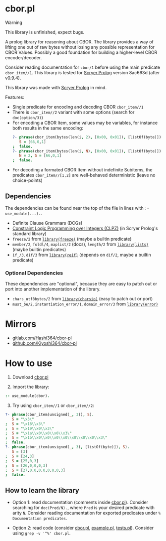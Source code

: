 # cbor.pl

> [!WARNING]
> This library is unfinished, expect bugs.

A prolog library for reasoning about CBOR.
The library provides a way of lifting one out of raw bytes
without losing any possible representation for CBOR Values.
Possibly a good foundation for building
a higher-level CBOR encoder/decoder.

Consider reading documentation for `cbor/1` before
using the main predicate `cbor_item//1`.
This library is tested for [Scryer Prolog](https://scryer.pl)
version 8ac663d (after v0.9.4).

This library was made with
[Scryer Prolog](https://scryer.pl) in mind.

Features:

* Single predicate for encoding and decoding CBOR `cbor_item//1`
* There is `cbor_item//2` variant with some options (search for `doc(option/3)`)
* For encoding a CBOR Item, some values may be variables, for instance both results in the same encoding:
  ```prolog
  ?- phrase(cbor_item(bytes(len(i, 2), [0x00, 0x01]), [listOf(byte)]), S).
     S = [66,0,1]
  ;  false.
  ?- phrase(cbor_item(bytes(len(i, N), [0x00, 0x01]), [listOf(byte)]), S).
     N = 2, S = [66,0,1]
  ;  false.
  ```
* For decoding a formated CBOR Item without indefinite Subitems, the predicates `cbor_item//[1,2]` are well-behaved deterministic (leave no choice-points)

## Dependencies

The dependencies can be found near the top of the file
in lines with `:- use_module(...).`.

* Definite Clause Grammars (DCGs)
* [Constraint Logic Programming over Integers (CLPZ)](https://github.com/triska/clpz) (in Scryer Prolog's standard library)
* `freeze/2` from [`library(freeze)`](https://github.com/mthom/scryer-prolog/blob/master/src/lib/freeze.pl) (maybe a builtin predicate)
* `member/2`, `foldl/4`, `maplist/2` (docs), `length/2` from [`library(lists)`](https://github.com/mthom/scryer-prolog/blob/master/src/lib/lists.pl) (maybe builtin predicates)
* `if_/3`, `dif/3` from [`library(reif)`](https://github.com/mthom/scryer-prolog/blob/master/src/lib/error.pl) (depends on `dif/2`, maybe a builtin predicate)

### Optional Dependencies

These dependencies are "optional",
because they are easy to patch out or port
into another implementation of the library.

* `chars_utf8bytes/2` from [`library(charsio)`](https://github.com/mthom/scryer-prolog/blob/master/src/lib/charsio.pl) (easy to patch out or port)
* `must_be/2`, `instantiation_error/1`, `domain_error/3` from [`library(error)`](https://github.com/mthom/scryer-prolog/blob/master/src/lib/charsio.pl)

# Mirrors

* [gitlab.com/Hashi364/cbor-pl](https://gitlab.com/Hashi364/cbor-pl)
* [github.com/Kiyoshi364/cbor-pl](https://github.com/Kiyoshi364/cbor-pl)

# How to use

1. Download [cbor.pl](cbor.pl)

2. Import the library:
```prolog
:- use_module(cbor).
```

3. Try using `cbor_item//1` or `cbor_item//2`:
```prolog
?- phrase(cbor_item(unsigned(_, 3)), S).
   S = "\x3\"
;  S = "\x18\\x3\"
;  S = "\x19\\x0\\x3\"
;  S = "\x1a\\x0\\x0\\x0\\x3\"
;  S = "\x1b\\x0\\x0\\x0\\x0\\x0\\x0\\x0\\x3\"
;  false.
?- phrase(cbor_item(unsigned(_, 3), [listOf(byte)]), S).
   S = [3]
;  S = [24,3]
;  S = [25,0,3]
;  S = [26,0,0,0,3]
;  S = [27,0,0,0,0,0,0,0,3]
;  false.
```

## How to learn the library

* Option 1: read documentation (comments inside [cbor.pl](cbor.pl)).
  Consider searching for `doc(Pred/N).`, where `Pred` is your desired predicate with arity `N`.
  Consider reading documentation for exported predicates under `% Documentation predicates`.

* Option 2: read code (consider [cbor.pl](cbor.pl), [example.pl](example.pl), [tests.pl](tests.pl)).
  Consider using `grep -v '^%' cbor.pl`.

